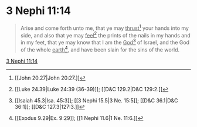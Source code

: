 # 3 Nephi 11:14

> Arise and come forth unto me, that ye may <u>thrust</u>[^a] your hands into my side, and also that ye may <u>feel</u>[^b] the prints of the nails in my hands and in my feet, that ye may know that I am the <u>God</u>[^c] of Israel, and the God of the whole <u>earth</u>[^d], and have been slain for the sins of the world.

[3 Nephi 11:14](https://www.churchofjesuschrist.org/study/scriptures/bofm/3-ne/11?lang=eng&id=p14#p14)


[^a]: [[John 20.27|John 20:27.]]
[^b]: [[Luke 24.39|Luke 24:39 (36-39)]]; [[D&C 129.2|D&C 129:2.]]
[^c]: [[Isaiah 45.3|Isa. 45:3]]; [[3 Nephi 15.5|3 Ne. 15:5]]; [[D&C 36.1|D&C 36:1]]; [[D&C 127.3|127:3.]]
[^d]: [[Exodus 9.29|Ex. 9:29]]; [[1 Nephi 11.6|1 Ne. 11:6.]]
